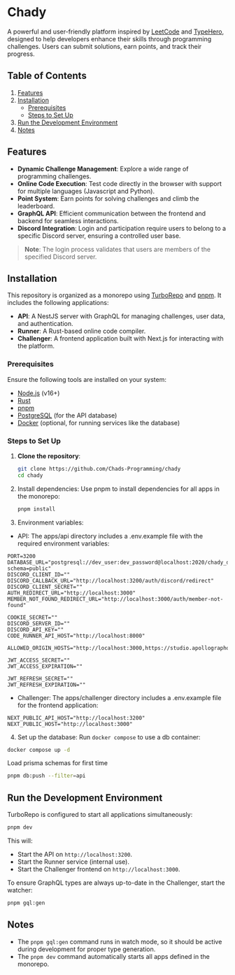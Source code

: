 # Chady

A powerful and user-friendly platform inspired by [LeetCode](https://leetcode.com/) and [TypeHero](https://typehero.dev/), designed to help developers enhance their skills through programming challenges. Users can submit solutions, earn points, and track their progress.


## Table of Contents

1. [Features](#features)
2. [Installation](#installation)
   - [Prerequisites](#prerequisites)
   - [Steps to Set Up](#steps-to-set-up)
3. [Run the Development Environment](#run-the-development-environment)
4. [Notes](#notes)


## Features

- **Dynamic Challenge Management**: Explore a wide range of programming challenges.
- **Online Code Execution**: Test code directly in the browser with support for multiple languages (Javascript and Python).
- **Point System**: Earn points for solving challenges and climb the leaderboard.
- **GraphQL API**: Efficient communication between the frontend and backend for seamless interactions.
- **Discord Integration**: Login and participation require users to belong to a specific Discord server, ensuring a controlled user base.

> **Note**: The login process validates that users are members of the specified Discord server.


## Installation

This repository is organized as a monorepo using [TurboRepo](https://turbo.build/) and [pnpm](https://pnpm.io/). It includes the following applications:

- **API**: A NestJS server with GraphQL for managing challenges, user data, and authentication.
- **Runner**: A Rust-based online code compiler.
- **Challenger**: A frontend application built with Next.js for interacting with the platform.


### Prerequisites

Ensure the following tools are installed on your system:
- [Node.js](https://nodejs.org/) (v16+)
- [Rust](https://www.rust-lang.org/tools/install)
- [pnpm](https://pnpm.io/installation)
- [PostgreSQL](https://www.postgresql.org/download/) (for the API database)
- [Docker](https://www.docker.com/) (optional, for running services like the database)


### Steps to Set Up

1. **Clone the repository**:
   ```bash
   git clone https://github.com/Chads-Programming/chady
   cd chady
   ```
2. Install dependencies: Use pnpm to install dependencies for all apps in the monorepo:
   ```bash
   pnpm install
   ```
3. Environment variables:
  * API: The apps/api directory includes a .env.example file with the required environment variables:

  ```text
  PORT=3200
  DATABASE_URL="postgresql://dev_user:dev_password@localhost:2020/chady_db?schema=public"
  DISCORD_CLIENT_ID=""
  DISCORD_CALLBACK_URL="http://localhost:3200/auth/discord/redirect"
  DISCORD_CLIENT_SECRET=""
  AUTH_REDIRECT_URL="http://localhost:3000"
  MEMBER_NOT_FOUND_REDIRECT_URL="http://localhost:3000/auth/member-not-found"

  COOKIE_SECRET=""
  DISCORD_SERVER_ID=""
  DISCORD_API_KEY=""
  CODE_RUNNER_API_HOST="http://localhost:8000"

  ALLOWED_ORIGIN_HOSTS="http://localhost:3000,https://studio.apollographql.com"

  JWT_ACCESS_SECRET=""
  JWT_ACCESS_EXPIRATION=""

  JWT_REFRESH_SECRET=""
  JWT_REFRESH_EXPIRATION=""
  ```

  * Challenger: The apps/challenger directory includes a .env.example file for the frontend application:

  ```text
  NEXT_PUBLIC_API_HOST="http://localhost:3200"
  NEXT_PUBLIC_HOST="http://localhost:3000"
  ```
4. Set up the database:
Run `docker compose` to use a db container:

```bash
docker compose up -d
```
Load prisma schemas for first time

```bash
pnpm db:push --filter=api
```


## Run the Development Environment

TurboRepo is configured to start all applications simultaneously:
```bash
pnpm dev
```

This will:

* Start the API on `http://localhost:3200`.
* Start the Runner service (internal use).
* Start the Challenger frontend on `http://localhost:3000`.

To ensure GraphQL types are always up-to-date in the Challenger, start the watcher:

```bash
pnpm gql:gen
```

## Notes

- The `pnpm gql:gen` command runs in watch mode, so it should be active during development for proper type generation.
- The `pnpm dev` command automatically starts all apps defined in the monorepo.
